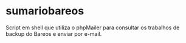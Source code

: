 # sumariobareos
Script em shell que utiliza o phpMailer para consultar os trabalhos de backup do Bareos e enviar por e-mail.
